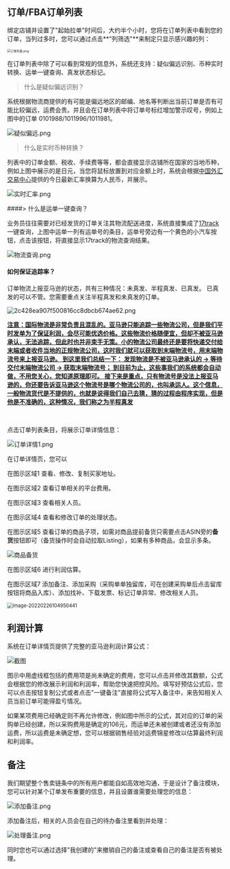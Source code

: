 ## 订单/FBA订单列表

绑定店铺并设置了"起始拉单"时间后，大约半个小时，您将在订单列表中看到您的订单，当列过多时，您可以通过点击**"列筛选"**来制定只显示感兴趣的列：

<img src="https://oss.yboom.cn/resource/guide-doc/image-20220226104430256.png" alt="订单列表.png" style="zoom:50%;" />

在订单列表中除了可以看到常规的信息外，系统还支持：疑似偏远识别、币种实时转换、运单一键查询、真发状态标记。

> 什么是疑似偏远识别？

系统根据物流商提供的有可能是偏远地区的邮编、地名等判断出当前订单是否有可能比较偏远，运费会贵。并且会在订单列表中将订单号标红增加警示叹号，例如上图中的订单 0101988/1011996/1011981。

![疑似偏远.png](https://oss.yboom.cn/resource/guide-doc/3062a83b7a4e28ebca41245cefd260d4.png)

> 什么是实时币种转换？

列表中的订单金额、税收、手续费等等，都会直接显示店铺所在国家的当地币种，例如上图中展示的是日元，当您将鼠标放置到对应金额上时，系统会根据[中国外汇交易中心](http://www.chinamoney.com.cn/chinese/index.html)提供的今日最新汇率换算为人民币，并展示。

![实时汇率.png](https://oss.yboom.cn/resource/guide-doc/03cb747b5a8f8002631ddf03538d9012.png)

####> 什么是运单一键查询？

业务员往往需要对已经发货的订单关注其物流配送进度，系统直接集成了[17track](https://www.17track.net/zh-cn)一键查询，上图中运单一列有运单号的条目，运单号旁边有一个黄色的小汽车按钮，点击该按钮，将直接显示17track的物流查询结果。

![物流查询.png](https://oss.yboom.cn/resource/guide-doc/ca6f079cdbba23ec4c1471548e31b648.png)

#### 如何保证追踪率？

订单物流上报亚马逊的状态，共有三种情况：未真发、半程真发、已真发。 已真发的可以不管。您需要重点关注半程真发和未真发的订单。

![2c428ea907f500816cc8dbcb674ae62.png](https://oss.yboom.cn/resource/guide-doc/e1242404f6e723ba3d17d5bfd344dbed.png)

**<u>注意：国际物流是非常负责且混乱的。亚马逊只能追踪一些物流公司，但是我们平时发单为了保证利润，会尽可能优选价格。这些物流价格随便宜，但却不被亚马逊承认，无法追踪，但此时也并非束手无策。小的物流公司最终还是要将快递交付给末端或者收件当地的正规物流公司，这时我们就可以获取到末端物流号，用末端物流号来上报亚马逊。
    到这里我们总结一下： 发现物流是不被亚马逊承认的 -> 等待交付末端物流公司 -> 获取末端物流号； 到目前为止，这些事我们的系统都会自动做，不用您关心，您知道原理即可。
    接下来是重点，只有物流号是没法上报亚马逊的，你还要告诉亚马逊这个物流号是哪个物流公司的，也叫承运人。这个信息，一般物流货代是不提供的，也就是说得我们自己去猜，猜的过程由程序实现，但是他是不准确的，这种情况，我们称之为半程真发</u>**

<br/>

点击订单列表条目，将展示订单详情信息：

![订单详情1.png](https://oss.yboom.cn/resource/guide-doc/b20a70a29a5f1682931dd9d850d34ecd.png)

在订单详情页，您可以

在图示区域1 查看、修改、复制买家地址。

在图示区域2 查看订单相关的平台费用。

在图示区域3 查看相关人员。

在图示区域4 查看和修改订单的处理状态。

在图示区域5 查看订单的商品子项，如需对商品提前备货只需要点击ASIN旁的**备货**按钮即可（备货操作时会自动拉取Listing），如果有多种商品，会显示多条。

![商品备货](https://oss.yboom.cn/resource/guide-doc/image-20220226104743588.png)

在图示区域6 进行利润估算。

在图示区域7 添加备注、添加采购（采购单单独留库，可在创建采购单后点击留库按钮将商品入库）、添加找补、下载发票、标记订单异常、修改相关人员。

<img src="https://oss.yboom.cn/resource/guide-doc/image-20220226104950441.png" alt="image-20220226104950441" style="zoom:80%;" />

## 利润计算

系统在订单详情页提供了完整的亚马逊利润计算公式：

![截图](https://oss.yboom.cn/resource/guide-doc/859444686261ec109304995ea62c55bc.png)

图示中用虚线框包括的费用项是尚未确定的费用，您可以点击并修改其数额，公式会根据您的修改展示利润和利润率，帮助您快速把控风险。填写好预估公式后，您可以点击按钮复制公式或者点击"一键备注"直接将公式写入备注中，来告知相关人员当前订单可能得盈亏情况。

如果某项费用已经确定则不再允许修改，例如图中所示的公式，其对应的订单的采购单已经创建，所以采购费用是确定的106元，而运单还未被创建或者还没有添加运费，所以运费是未确定想，您可以根据销售经验对运费锦星修改以估算最终利润和利润率。

## 备注

我们期望整个售卖链条中的所有用户都能自如高效地沟通，于是设计了备注模块，您可以针对某个订单发布重要的信息，并且设置谁需要处理您的信息：

![添加备注.png](https://oss.yboom.cn/resource/guide-doc/de6b99ed2d6da39ff30ee90211b16509.png)

添加备注后，相关的人员会在自己的待办备注里看到并处理：

![处理备注.png](https://oss.yboom.cn/resource/guide-doc/e70b51c838af19cf2b6520e4605a8970.png)

同时您也可以通过选择"我创建的"来撤销自己的备注或查看自己的备注是否有被处理。
